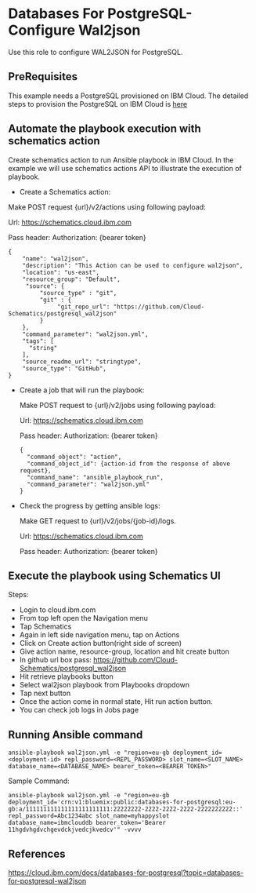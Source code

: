 # Databases For PostgreSQL- Configure Wal2json

Use this role to configure WAL2JSON for PostgreSQL.

## PreRequisites
This example needs a PostgreSQL provisioned on IBM Cloud. The detailed steps to provision the PostgreSQL on IBM Cloud 
is [here](https://github.com/Cloud-Schematics/postgresql_wal2json)

## Automate the playbook execution with schematics action 

Create schematics action to run Ansible playbook in IBM Cloud. In the example we will use schematics actions API to illustrate the execution of playbook.
 
- Create a Schematics action:

 Make POST request {url}/v2/actions using following payload:
 
 Url: https://schematics.cloud.ibm.com
 
 Pass header: Authorization: {bearer token}
 
  ```
  {
      "name": "wal2json",
      "description": "This Action can be used to configure wal2json",
      "location": "us-east",
      "resource_group": "Default",
       "source": {
           "source_type" : "git",
           "git" : {
                "git_repo_url": "https://github.com/Cloud-Schematics/postgresql_wal2json"
           }
      },
      "command_parameter": "wal2json.yml",
      "tags": [
        "string"
      ],
      "source_readme_url": "stringtype",
      "source_type": "GitHub",
  }
  ```

- Create a job that will run the playbook:

  Make POST request to {url}/v2/jobs using following payload:
  
  Url: https://schematics.cloud.ibm.com
  
  Pass header: Authorization: {bearer token}
 
    ```
    {
      "command_object": "action",
      "command_object_id": {action-id from the response of above request},
      "command_name": "ansible_playbook_run",
      "command_parameter": "wal2json.yml"
    }
    ```

- Check the progress by getting ansible logs:

  Make GET request to {url}/v2/jobs/{job-id}/logs.
 
  Url: https://schematics.cloud.ibm.com
  
  Pass header: Authorization: {bearer token}

## Execute the playbook using Schematics UI

Steps:

- Login to cloud.ibm.com
- From top left open the Navigation menu
- Tap Schematics
- Again in left side navigation menu, tap on Actions
- Click on Create action button(right side of screen)
- Give action name, resource-group, location and hit create button
- In github url box pass: https://github.com/Cloud-Schematics/postgresql_wal2json
- Hit retrieve playbooks button
- Select wal2json playbook from Playbooks dropdown
- Tap next button
- Once the action come in normal state, Hit run action button.
- You can check job logs in Jobs page

## Running Ansible command
```
ansible-playbook wal2json.yml -e "region=eu-gb deployment_id=<deployment-id> repl_password=<REPL_PASSWORD> slot_name=<SLOT_NAME> database_name=<DATABASE_NAME> bearer_token=<BEARER TOKEN>"
```

Sample Command:
```
ansible-playbook wal2json.yml -e "region=eu-gb deployment_id='crn:v1:bluemix:public:databases-for-postgresql:eu-gb:a/111111111111111111111111:22222222-2222-2222-2222-2222222222::' repl_password=Abc1234abc slot_name=myhappyslot database_name=ibmclouddb bearer_token='Bearer 11hgdvhgdvchgevdckjvedcjkvedcv'" -vvvv
```

## References
https://cloud.ibm.com/docs/databases-for-postgresql?topic=databases-for-postgresql-wal2json